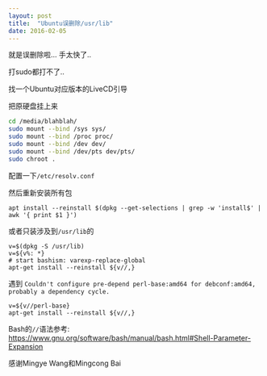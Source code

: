 ```yaml
---
layout: post
title:  "Ubuntu误删除/usr/lib"
date: 2016-02-05
---
```


就是误删除啦... 手太快了..

打sudo都打不了..

找一个Ubuntu对应版本的LiveCD引导

把原硬盘挂上来

```bash
cd /media/blahblah/
sudo mount --bind /sys sys/
sudo mount --bind /proc proc/
sudo mount --bind /dev dev/
sudo mount --bind /dev/pts dev/pts/
sudo chroot .
```

配置一下`/etc/resolv.conf`

然后重新安装所有包

```
apt install --reinstall $(dpkg --get-selections | grep -w 'install$' | awk '{ print $1 }')
```

或者只装涉及到`/usr/lib`的

```
v=$(dpkg -S /usr/lib)
v=${v%: *}
# start bashism: varexp-replace-global
apt-get install --reinstall ${v//,}
```


遇到 `Couldn't configure pre-depend perl-base:amd64 for debconf:amd64, probably a dependency cycle.`

```
v=${v//perl-base} 
apt-get install --reinstall ${v//,}
```

Bash的`//`语法参考: <https://www.gnu.org/software/bash/manual/bash.html#Shell-Parameter-Expansion>


感谢Mingye Wang和Mingcong Bai
